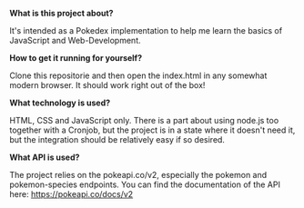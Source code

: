 **What is this project about?**

It's intended as a Pokedex implementation to help me learn the basics of JavaScript and Web-Development.

**How to get it running for yourself?**

Clone this repositorie and then open the index.html in any somewhat modern browser. It should work right out of the box!

**What technology is used?**

HTML, CSS and JavaScript only. There is a part about using node.js too together with a Cronjob, but the project is in a state where it doesn't need it, but the integration should be relatively easy if so desired.

**What API is used?**

The project relies on the pokeapi.co/v2, especially the pokemon and pokemon-species endpoints. You can find the documentation of the API here: https://pokeapi.co/docs/v2